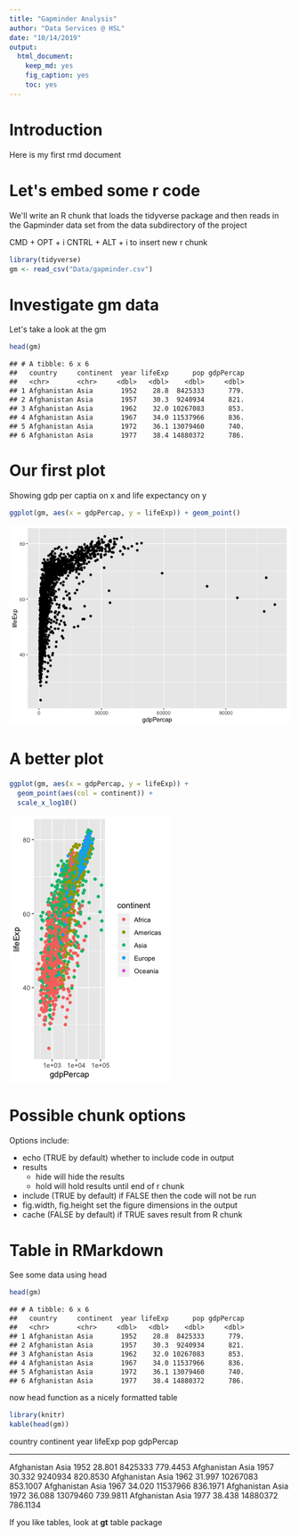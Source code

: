 ```yaml
---
title: "Gapminder Analysis"
author: "Data Services @ HSL"
date: "10/14/2019"
output: 
  html_document:
    keep_md: yes
    fig_caption: yes
    toc: yes
---
```


# Introduction

Here is my first rmd document

# Let's embed some r code

We'll write an R chunk that loads the tidyverse package and then reads in the Gapminder data set from the data subdirectory of the project

CMD + OPT + i
CNTRL + ALT + i to insert new r chunk

```r
library(tidyverse)
gm <- read_csv("Data/gapminder.csv")
```

# Investigate gm data

Let's take a look at the gm


```r
head(gm)
```

```
## # A tibble: 6 x 6
##   country     continent  year lifeExp      pop gdpPercap
##   <chr>       <chr>     <dbl>   <dbl>    <dbl>     <dbl>
## 1 Afghanistan Asia       1952    28.8  8425333      779.
## 2 Afghanistan Asia       1957    30.3  9240934      821.
## 3 Afghanistan Asia       1962    32.0 10267083      853.
## 4 Afghanistan Asia       1967    34.0 11537966      836.
## 5 Afghanistan Asia       1972    36.1 13079460      740.
## 6 Afghanistan Asia       1977    38.4 14880372      786.
```

# Our first plot

Showing gdp per captia on x and life expectancy on y


```r
ggplot(gm, aes(x = gdpPercap, y = lifeExp)) + geom_point()
```

![Life Expectancy v. GDP](rwithmeta_files/figure-html/unnamed-chunk-3-1.png)

# A better plot


```r
ggplot(gm, aes(x = gdpPercap, y = lifeExp)) + 
  geom_point(aes(col = continent)) +
  scale_x_log10()
```

![Life Expectancy v. GDP with color](rwithmeta_files/figure-html/unnamed-chunk-4-1.png)

# Possible chunk options

Options include:
- echo (TRUE by default) whether to include code in output
- results 
  - hide will hide the results
  - hold will hold results until end of r chunk
- include (TRUE by default) if FALSE then the code will not be run
- fig.width, fig.height set the figure dimensions in the output
- cache (FALSE by default) if TRUE saves result from R chunk

# Table in RMarkdown

See some data using head


```r
head(gm)
```

```
## # A tibble: 6 x 6
##   country     continent  year lifeExp      pop gdpPercap
##   <chr>       <chr>     <dbl>   <dbl>    <dbl>     <dbl>
## 1 Afghanistan Asia       1952    28.8  8425333      779.
## 2 Afghanistan Asia       1957    30.3  9240934      821.
## 3 Afghanistan Asia       1962    32.0 10267083      853.
## 4 Afghanistan Asia       1967    34.0 11537966      836.
## 5 Afghanistan Asia       1972    36.1 13079460      740.
## 6 Afghanistan Asia       1977    38.4 14880372      786.
```

now head function as a nicely formatted table


```r
library(knitr)
kable(head(gm))
```



country       continent    year   lifeExp        pop   gdpPercap
------------  ----------  -----  --------  ---------  ----------
Afghanistan   Asia         1952    28.801    8425333    779.4453
Afghanistan   Asia         1957    30.332    9240934    820.8530
Afghanistan   Asia         1962    31.997   10267083    853.1007
Afghanistan   Asia         1967    34.020   11537966    836.1971
Afghanistan   Asia         1972    36.088   13079460    739.9811
Afghanistan   Asia         1977    38.438   14880372    786.1134

If you like tables, look at **gt** table package
